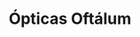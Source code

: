 ---
title: "Ópticas Oftálum"
url: /san-cristobal-de-las-casas/opticas-oftalum-avenida-insurgentes/
shop: Optiker
---